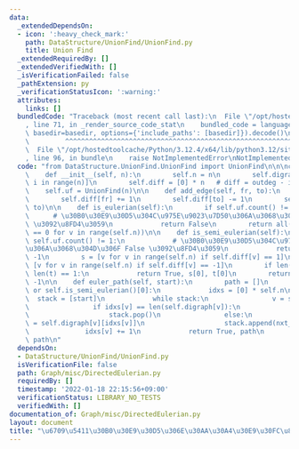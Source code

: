 ```yaml
---
data:
  _extendedDependsOn:
  - icon: ':heavy_check_mark:'
    path: DataStructure/UnionFind/UnionFind.py
    title: Union Find
  _extendedRequiredBy: []
  _extendedVerifiedWith: []
  _isVerificationFailed: false
  _pathExtension: py
  _verificationStatusIcon: ':warning:'
  attributes:
    links: []
  bundledCode: "Traceback (most recent call last):\n  File \"/opt/hostedtoolcache/Python/3.12.4/x64/lib/python3.12/site-packages/onlinejudge_verify/documentation/build.py\"\
    , line 71, in _render_source_code_stat\n    bundled_code = language.bundle(stat.path,\
    \ basedir=basedir, options={'include_paths': [basedir]}).decode()\n          \
    \         ^^^^^^^^^^^^^^^^^^^^^^^^^^^^^^^^^^^^^^^^^^^^^^^^^^^^^^^^^^^^^^^^^^^^^^^^^^^^^^^^^\n\
    \  File \"/opt/hostedtoolcache/Python/3.12.4/x64/lib/python3.12/site-packages/onlinejudge_verify/languages/python.py\"\
    , line 96, in bundle\n    raise NotImplementedError\nNotImplementedError\n"
  code: "from DataStructure.UnionFind.UnionFind import UnionFind\n\n\nclass DirectedEulerian:\n\
    \    def __init__(self, n):\n        self.n = n\n        self.digraph = [[] for\
    \ i in range(n)]\n        self.diff = [0] * n   # diff = outdeg - indeg\n    \
    \    self.uf = UnionFind(n)\n\n    def add_edge(self, fr, to):\n        self.digraph[fr].append(to)\n\
    \        self.diff[fr] += 1\n        self.diff[to] -= 1\n        self.uf.merge(fr,\
    \ to)\n\n    def is_eulerian(self):\n        if self.uf.count() != 1:\n      \
    \      # \u30B0\u30E9\u30D5\u304C\u975E\u9023\u7D50\u306A\u3068\u304D\u306F False\
    \ \u3092\u8FD4\u3059\n            return False\n        return all(self.diff[v]\
    \ == 0 for v in range(self.n))\n\n    def is_semi_eulerian(self):\n        if\
    \ self.uf.count() != 1:\n            # \u30B0\u30E9\u30D5\u304C\u975E\u9023\u7D50\
    \u306A\u3068\u304D\u306F False \u3092\u8FD4\u3059\n            return False, -1,\
    \ -1\n        s = [v for v in range(self.n) if self.diff[v] == 1]\n        t =\
    \ [v for v in range(self.n) if self.diff[v] == -1]\n        if len(s) == 1 and\
    \ len(t) == 1:\n            return True, s[0], t[0]\n        return False, -1,\
    \ -1\n\n    def euler_path(self, start):\n        path = []\n        if self.is_eulerian()\
    \ or self.is_semi_eulerian()[0]:\n            idxs = [0] * self.n\n          \
    \  stack = [start]\n            while stack:\n                v = stack[-1]\n\
    \                if idxs[v] == len(self.digraph[v]):\n                    path.append(v)\n\
    \                    stack.pop()\n                else:\n                    nxt_v\
    \ = self.digraph[v][idxs[v]]\n                    stack.append(nxt_v)\n      \
    \              idxs[v] += 1\n            return True, path\n        return False,\
    \ path\n"
  dependsOn:
  - DataStructure/UnionFind/UnionFind.py
  isVerificationFile: false
  path: Graph/misc/DirectedEulerian.py
  requiredBy: []
  timestamp: '2022-01-18 22:15:56+09:00'
  verificationStatus: LIBRARY_NO_TESTS
  verifiedWith: []
documentation_of: Graph/misc/DirectedEulerian.py
layout: document
title: "\u6709\u5411\u30B0\u30E9\u30D5\u306E\u30AA\u30A4\u30E9\u30FC\u8DEF"
---
```

